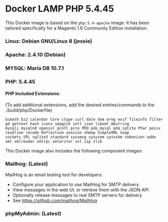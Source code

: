 # Docker LAMP PHP 5.4.45
This Docker image is based on the `php:5.4-apache` image. It has been tailored
specifically for a Magento 1.6 Community Edition installation.

### **Linux:** Debian GNU/Linux 8 (jessie)<br>
### **Apache:** 2.4.10 (Debian)<br>
### **MYSQL:** Maria DB 10.7.1<br>
### **PHP:** 5.4.45<br>
#### PHP Included Extensions:<br>
(To add additional extensions, add the desired entries/commands to the ./build/php/Dockerfile)

    bcmath bz2 calendar Core ctype curl date dom ereg exif fileinfo filter gd gettext hash iconv imagick intl json libxml mbstring
    mysqli mysqlnd openssl pcntl pcre PDO pdo_mysql pdo_sqlite Phar posix readline recode Reflection session shmop SimpleXML soap
    sockets SPL sqlite3 standard sysvmsg sysvsem sysvshm tokenizer wddx xml xmlreader xmlrpc xmlwriter xsl zip zlib

This Docker image also includes the following component images:

### **Mailhog:** (Latest)
MailHog is an email testing tool for developers:
- Configure your application to use MailHog for SMTP delivery
- View messages in the web UI, or retrieve them with the JSON API
- Optionally release messages to real SMTP servers for delivery
- See https://github.com/mailhog/MailHog

### **phpMyAdmin:**  (Latest)
